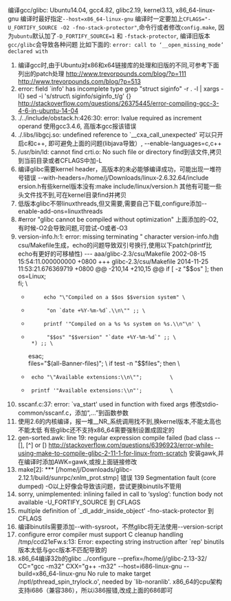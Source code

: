 编译gcc/glibc: Ubuntu14.04, gcc4.82, glibc2.19, kernel3.13, x86_64-linux-gnu
编译时最好指定`--host=x86_64-linux-gnu`
编译时一定要加上`CFLAGS="-U_FORTIFY_SOURCE -O2 -fno-stack-protector"`,命令行或者修改`config.make`,
因为`ubuntu`默认加了`-D_FORTIFY_SOURCE=1` 和 `-fstack-protector`, 编译旧版本`gcc/glibc`会导致各种问题
比如下面的:
    `error: call to ‘__open_missing_mode’ declared with`

1. 编译gcc时,由于Ubuntu对x86和x64链接库的处理和旧版的不同,可参考下面列出的patch处理
    http://www.trevorpounds.com/blog/?p=111
    http://www.trevorpounds.com/blog/?p=513
2. error: field `info' has incomplete type
    grep "struct siginfo" -r . -l | xargs -I{} sed -i 's/struct\ siginfo/siginfo_t/g' {}
    http://stackoverflow.com/questions/26375445/error-compiling-gcc-3-4-6-in-ubuntu-14-04
3. ./../include/obstack.h:426:30: error: lvalue required as increment operand
    使用gcc3.4.6, 高版本gcc报该错误
4. ./.libs/libgcj.so: undefined reference to `__cxa_call_unexpected'
    可以只开启c和c++, 即可避免上面的问题(libjava导致）, --enable-languages=c,c++
5. /usr/bin/ld: cannot find crti.o: No such file or directory
    find到该文件,拷贝到当前目录或者CFLAGS中加-L
6. 编译glibc需要kernel header，高版本的未必能够编译成功，可能出现一堆符号错误
    --with-headers=/home/j/Downloads/linux-2.6.32.64/include
    ersion.h有些kernel版本没有:make include/linux/version.h
    其他有可能一些头文件找不到,可在kernel目录find并拷贝
7. 低版本glibc不带linuxthreads,但又需要,需要自己下载,configure添加--enable-add-ons=linuxthreads
8. #error "glibc cannot be compiled without optimization"
    上面添加的-O2, 有时候-O2会导致问题,可尝试-O或者-O3
9. version-info.h:1: error: missing terminating " character
    version-info.h由csu/Makefile生成，echo的问题导致双引号换行,使用以下patch(printf比echo有更好的可移植性)
    --- aaa/glibc-2.3/csu/Makefile	2002-08-15 15:54:11.000000000 +0800
    +++ glibc-2.3/csu/Makefile	2014-11-25 11:53:21.676369719 +0800
    @@ -210,14 +210,15 @@
     		   if [ -z "$$os" ]; then \
     		     os=Linux; \
     		   fi; \
    -		   echo "\"Compiled on a $$os $$version system" \
    -			"on `date +%Y-%m-%d`.\\n\"" ;; \
    +		   printf '"Compiled on a %s %s system on %s.\\n"\n' \
    +			"$$os" "$$version" "`date +%Y-%m-%d`" ;; \
     	   *) ;; \
     	 esac; \
     	 files="$(all-Banner-files)";				\
     	 if test -n "$$files"; then				\
    -	   echo "\"Available extensions:\\n\"";			\
    +	   printf '"Available extensions:\\n"';			\
10. sscanf.c:37: error: `va_start' used in function with fixed args
    修改stdio-common/sscanf.c，添加“,...”到函数参数
11. 使用2.6的内核编译，报一堆__NR_系统调用找不到,换kernel版本,不能太高也不能太低
    有些glibc还不支持x86_64需要强制设置成固定的
12. gen-sorted.awk: line 19: regular expression compile failed (bad class -- [], [^] or [)
    http://stackoverflow.com/questions/6396923/error-while-using-make-to-compile-glibc-2-11-1-for-linux-from-scratch
    安装gawk,并在编译时添加AWK=gawk,或按上面链接修改
13. make[2]: *** [/home/j/Downloads/glibc-2.12.1/build/sunrpc/xnlm_prot.stmp] 错误 139
    Segmentation fault (core dumped)
    -O以上好像会导致该问题，尝试更换binutils不管用
14. sorry, unimplemented: inlining failed in call to ‘syslog’: function body not available
    -U_FORTIFY_SOURCE 到 CFLAGS
15. multiple definition of `_dl_addr_inside_object'
    -fno-stack-protector 到 CFLAGS
16. 编译binutils需要添加--with-sysroot，不然glibc将无法使用--version-script
17. configure error  compiler must support C cleanup handling
     /tmp/ccd21eFw.s:13: Error: expecting string instruction after `rep'
    binutils版本太低与gcc版本不匹配导致的
18. x86_64编译32b的glibc
    ../configure  --prefix=/home/j/glibc-2.13-32/ CC="gcc -m32" CXX="g++ -m32" --host=i686-linux-gnu --build=x86_64-linux-gnu
    No rule to make target  /nptl/pthread_spin_trylock.o', needed by `lib-noranlib'.
    x86_64的cpu架构支持i686（兼容386），所以i386报错,改成上面的686即可

